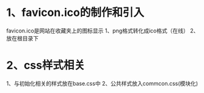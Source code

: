 <!--
 * @Descripttion: 
 * @version: 
 * @Author: sueRimn
 * @Date: 2022-04-25 23:35:30
 * @LastEditors: sueRimn
 * @LastEditTime: 2022-04-25 23:40:11
-->
# 1、favicon.ico的制作和引入
favicon.ico是网站在收藏夹上的图标显示
1、png格式转化成ico格式（在线）
2、放在根目录下

# 2、css样式相关
1、与初始化相关的样式放在base.css中
2、公共样式放入commcon.css(模块化)